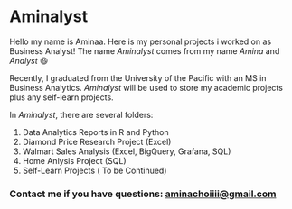 # Aminalyst
Hello my name is Aminaa. Here is my personal projects i worked on as Business Analyst!
The name _Aminalyst_ comes from my name _Amina_ and _Analyst_ :smiley:

Recently, I graduated from the University of the Pacific with an MS in Business Analytics. _Aminalyst_ will be used to store my academic projects plus any self-learn projects.

In _Aminalyst_, there are several folders:
1. Data Analytics Reports in R and Python
2. Diamond Price Research Project (Excel)
3. Walmart Sales Analysis (Excel, BigQuery, Grafana, SQL)
4. Home Anlysis Project (SQL)
5. Self-Learn Projects ( To be Continued)


 
### Contact me if you have questions: aminachoiiii@gmail.com
